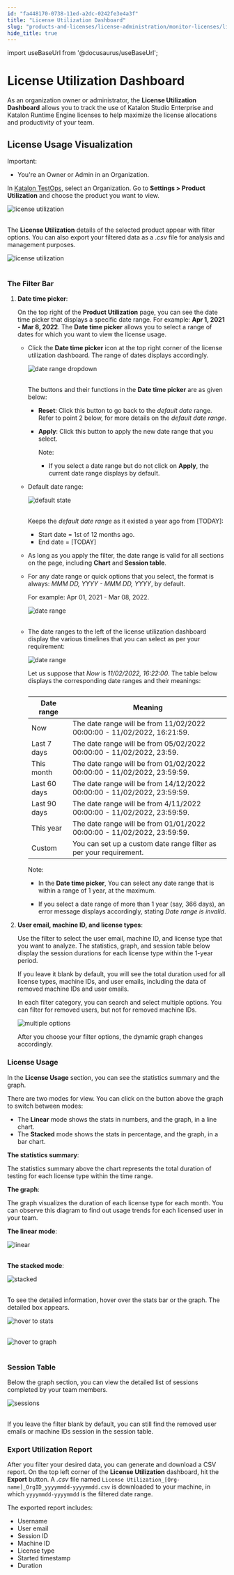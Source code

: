 ```yaml
---
id: "fa448170-0738-11ed-a2dc-0242fe3e4a3f"
title: "License Utilization Dashboard"
slug: "products-and-licenses/license-administration/monitor-licenses/license-utilization-dashboard"
hide_title: true
---
```

import useBaseUrl from '@docusaurus/useBaseUrl';


# <a id="id" class="anchor_top_offset"/><a id="ariaid-title1" class="anchor_top_offset"/>License Utilization Dashboard

<p xmlns="http://www.w3.org/1999/xhtml" className="p">As an organization owner or administrator, the <strong className="ph b">License     Utilization Dashboard</strong> allows you to track the use of   Katalon Studio Enterprise and Katalon Runtime Engine licenses to   help maximize the license allocations and productivity of your   team.</p> 

## <a id="id_1" class="anchor_top_offset"/>License Usage Visualization

<div xmlns="http://www.w3.org/1999/xhtml" className="note important note_important"><span className="note__title">Important:</span> 
  <ul className="ul"><li className="li">You're an Owner or Admin in an Organization.</li></ul>
</div>
<p xmlns="http://www.w3.org/1999/xhtml" className="p">In <a className="xref j-external-link" href="https://testops.katalon.io/" target="_blank">Katalon TestOps</a>,   select an Organization. Go to <strong className="ph b">Settings &gt; Product     Utilization</strong> and choose the product you want to view.</p> 
<p xmlns="http://www.w3.org/1999/xhtml" className="p">   <img className="image" src={useBaseUrl("https://github.com/katalon-studio/docs-images/raw/master/katalon-studio/docs/license-utilization-dashboard/K.S.E-8.2.5-license-utilization-dashboard-settings-product_utilization.PNG")} alt="license utilization" /><br /><br /> </p> 
<p xmlns="http://www.w3.org/1999/xhtml" className="p">The <strong className="ph b">License Utilization</strong> details of the selected   product appear with filter options. You can also export your   filtered data as a <em className="ph i">.csv</em> file for analysis and management   purposes.</p> 
<p xmlns="http://www.w3.org/1999/xhtml" className="p">   <img className="image" src={useBaseUrl("https://github.com/katalon-studio/docs-images/raw/master/katalon-studio/docs/license-utilization-dashboard/K.S.E-8.2.5-license-utilization-dashboard-default_state.png")} alt="license utilization" /><br /><br /> </p> 

### <a id="id_2" class="anchor_top_offset"/>The Filter Bar

<ol xmlns="http://www.w3.org/1999/xhtml" className="ol"><li className="li">     <p className="p"><strong className="ph b">Date time picker</strong>:</p>     <p className="p">On the top right of the <strong className="ph b">Product Utilization</strong>       page, you can see the date time picker that displays a specific       date range. For example: <strong className="ph b">Apr 1, 2021 - Mar 8,         2022</strong>. The <strong className="ph b">Date time picker</strong> allows you to       select a range of dates for which you want to view the license       usage.</p>     <ul className="ul"><li className="li">         <p className="p">Click the <strong className="ph b">Date time picker</strong> icon at the top           right corner of the license utilization dashboard. The range of           dates displays accordingly.</p>         <p className="p">           <img className="image" src={useBaseUrl("https://github.com/katalon-studio/docs-images/raw/master/katalon-studio/docs/license-utilization-dashboard/K.S.E-8.2.5-license-utilization-dashboard-date_range_picker.png")} alt="date range dropdown" /><br /><br />         </p>         <p className="p">The buttons and their functions in the <strong className="ph b">Date time             picker</strong> are as given below:</p>         <ul className="ul"><li className="li">             <p className="p">               <strong className="ph b">Reset</strong>: Click this button to go back to the               <em className="ph i">default date</em> range. Refer to point 2 below, for more               details on the <em className="ph i">default date range</em>.</p>           </li><li className="li">             <p className="p">               <strong className="ph b">Apply</strong>: Click this button to apply the new date               range that you select.</p>             <div className="note note note_note"><span className="note__title">Note:</span>                <ul className="ul"><li className="li"><p className="p">If you select a date range but do not click on <strong className="ph b">Apply</strong>, the current date range displays by default.</p></li></ul>             </div>           </li></ul>       </li><li className="li">         <p className="p">Default date range:</p>         <p className="p">           <img className="image" src={useBaseUrl("https://github.com/katalon-studio/docs-images/raw/4e58d346a97b11c73bc029feb1b84e5a991335bf/katalon-studio/docs/license-utilization-dashboard/K.S.E-8.2.5-license_utilization_default_state.png")} alt="default state" /><br /><br />         </p>         <p className="p">Keeps the <em className="ph i">default date range</em> as it existed a year ago           from [TODAY]:</p>         <ul className="ul"><li className="li">Start date = 1st of 12 months ago.</li><li className="li">End date = [TODAY]</li></ul>       </li><li className="li">         <p className="p">As long as you apply the filter, the date range is valid for all           sections on the page, including <strong className="ph b">Chart</strong> and           <strong className="ph b">Session table</strong>.</p>       </li><li className="li">         <p className="p">For any date range or quick options that you select, the format           is always: <em className="ph i">MMM DD, YYYY - MMM DD, YYYY</em>, by default.</p>         <p className="p">For example: Apr 01, 2021 - Mar 08, 2022.</p>         <p className="p">           <img className="image" src={useBaseUrl("https://github.com/katalon-studio/docs-images/raw/master/katalon-studio/docs/license-utilization-dashboard/K.S.E-8.2.5-license-utilization-dashboard-date_format.PNG")} alt="date range" /><br /><br />         </p>       </li><li className="li">         <p className="p">The date ranges to the left of the license utilization dashboard           display the various timelines that you can select as per your           requirement:</p>         <p className="p">           <img className="image" width={250} src={useBaseUrl("/fa55e690-0738-11ed-a2dc-0242fe3e4a3f.png")} alt="date range" /></p>         <p className="p">Let us suppose that <em className="ph i">Now</em> is <em className="ph i">11/02/2022,             16:22:00</em>. The table below displays the corresponding date           ranges and their meanings:</p>         <table className="table"><caption /><thead className="thead"><tr className><th className="entry anchor_top_offset" id="id_2__entry__1">Date range</th><th className="entry anchor_top_offset" id="id_2__entry__2">Meaning</th></tr></thead><tbody className="tbody"><tr className><td className="entry" headers="id_2__entry__1 id_2__entry__2 ">Now</td><td className="entry" headers="id_2__entry__1 id_2__entry__2 ">The date range will be from 11/02/2022 00:00:00 - 11/02/2022,                 16:21:59.</td></tr><tr className><td className="entry" headers="id_2__entry__1 id_2__entry__2 ">Last 7 days</td><td className="entry" headers="id_2__entry__1 id_2__entry__2 ">The date range will be from 05/02/2022 00:00:00 - 11/02/2022,                 23:59.</td></tr><tr className><td className="entry" headers="id_2__entry__1 id_2__entry__2 ">This month</td><td className="entry" headers="id_2__entry__1 id_2__entry__2 ">The date range will be from 01/02/2022 00:00:00 - 11/02/2022,                 23:59:59.</td></tr><tr className><td className="entry" headers="id_2__entry__1 id_2__entry__2 ">Last 60 days</td><td className="entry" headers="id_2__entry__1 id_2__entry__2 ">The date range will be from 14/12/2022 00:00:00 - 11/02/2022,                 23:59:59.</td></tr><tr className><td className="entry" headers="id_2__entry__1 id_2__entry__2 ">Last 90 days</td><td className="entry" headers="id_2__entry__1 id_2__entry__2 ">The date range will be from 4/11/2022 00:00:00 - 11/02/2022,                 23:59:59.</td></tr><tr className><td className="entry" headers="id_2__entry__1 id_2__entry__2 ">This year</td><td className="entry" headers="id_2__entry__1 id_2__entry__2 ">The date range will be from 01/01/2022 00:00:00 - 11/02/2022,                 23:59:59.</td></tr><tr className><td className="entry" headers="id_2__entry__1 id_2__entry__2 ">Custom</td><td className="entry" headers="id_2__entry__1 id_2__entry__2 ">You can set up a custom date range filter as per your                 requirement.</td></tr></tbody></table>         <div className="p"><div className="note note note_note"><span className="note__title">Note:</span> <ul className="ul"><li className="li"><p className="p">In the <strong className="ph b">Date time picker</strong>, You can select any date range that is within a range of 1 year, at the maximum.</p></li><li className="li"><p className="p">If you select a date range of more than 1 year (say, 366 days), an error message displays accordingly, stating <em className="ph i">Date range is invalid</em>.</p></li></ul></div></div>            </li></ul>   </li><li className="li">     <p className="p"><strong className="ph b">User email, machine ID, and license types</strong>:</p><p className="p">Use the filter to select the user email, machine ID, and license type that you want to analyze. The statistics, graph, and session table below display the session durations for each license type within the 1-year period.</p><p className="p">If you leave it blank by default, you will see the total duration used for all license types, machine IDs, and user emails, including the data of removed machine IDs and user emails.</p><p className="p">In each filter category, you can search and select multiple options. You can filter for removed users, but not for removed machine IDs.</p><p className="p"><img className="image" src={useBaseUrl("/fa64dab0-0738-11ed-a2dc-0242fe3e4a3f.png")} alt="multiple options" /></p><p className="p">After you choose your filter options, the dynamic graph changes accordingly.</p>   </li></ol> 

### <a id="id_3" class="anchor_top_offset"/>License Usage

<p xmlns="http://www.w3.org/1999/xhtml" className="p">In the <strong className="ph b">License Usage</strong> section, you can see the   statistics summary and the graph.</p> 
<p xmlns="http://www.w3.org/1999/xhtml" className="p">There are two modes for view. You can click on the button above   the graph to switch between modes:</p> 
<ul xmlns="http://www.w3.org/1999/xhtml" className="ul"><li className="li">The <strong className="ph b">Linear</strong> mode shows the stats in numbers,     and the graph, in a line chart.</li><li className="li">The <strong className="ph b">Stacked</strong> mode shows the stats in     percentage, and the graph, in a bar chart.</li></ul> 
<p xmlns="http://www.w3.org/1999/xhtml" className="p"><strong className="ph b">The statistics summary</strong>:</p> 
<p xmlns="http://www.w3.org/1999/xhtml" className="p">The statistics summary above the chart represents the total   duration of testing for each license type within the time   range.</p> 
<p xmlns="http://www.w3.org/1999/xhtml" className="p"><strong className="ph b">The graph</strong>:</p> 
<p xmlns="http://www.w3.org/1999/xhtml" className="p">The graph visualizes the duration of each license type for each   month. You can observe this diagram to find out usage trends for   each licensed user in your team.</p> 
<p xmlns="http://www.w3.org/1999/xhtml" className="p">   <strong className="ph b">The linear mode</strong>:</p> 
<p xmlns="http://www.w3.org/1999/xhtml" className="p">   <img className="image" src={useBaseUrl("https://github.com/katalon-studio/docs-images/raw/master/katalon-studio/docs/license-utilization-dashboard/linear-example.png")} alt="linear" /><br /><br /> </p> 
<p xmlns="http://www.w3.org/1999/xhtml" className="p">   <strong className="ph b">The stacked mode</strong>:</p> 
<p xmlns="http://www.w3.org/1999/xhtml" className="p">   <img className="image" src={useBaseUrl("https://github.com/katalon-studio/docs-images/raw/master/katalon-studio/docs/license-utilization-dashboard/stacked%20mode.png")} alt="stacked" /><br /><br /> </p> 
<p xmlns="http://www.w3.org/1999/xhtml" className="p">To see the detailed information, hover over the stats bar or the   graph. The detailed box appears.</p> 
<p xmlns="http://www.w3.org/1999/xhtml" className="p">   <img className="image" src={useBaseUrl("https://github.com/katalon-studio/docs-images/raw/master/katalon-studio/docs/license-utilization-dashboard/hover-statistic.png")} alt="hover to stats" /><br /><br /> </p> 
<p xmlns="http://www.w3.org/1999/xhtml" className="p">   <img className="image" src={useBaseUrl("https://github.com/katalon-studio/docs-images/raw/master/katalon-studio/docs/license-utilization-dashboard/hover-graph.png")} alt="hover to graph" /><br /><br /> </p> 
      

### <a id="id_4" class="anchor_top_offset"/>Session Table

      
        
<p xmlns="http://www.w3.org/1999/xhtml" className="p">Below the graph section, you can view the detailed list of   sessions completed by your team members.</p> 
        
<p xmlns="http://www.w3.org/1999/xhtml" className="p">   <img className="image" src={useBaseUrl("https://github.com/katalon-studio/docs-images/raw/4e58d346a97b11c73bc029feb1b84e5a991335bf/katalon-studio/docs/license-utilization-dashboard/K.S.E-8.2.5-license-utilization-dashboard-session_table.png")} alt="sessions" /><br /><br /> </p> 
        
<p xmlns="http://www.w3.org/1999/xhtml" className="p">If you leave the filter blank by default, you can still find the   removed user emails or machine IDs session in the session   table.</p> 
      
    

### <a id="id_5" class="anchor_top_offset"/>Export Utilization Report

<p xmlns="http://www.w3.org/1999/xhtml" className="p">After you filter your desired data, you can generate and   download a CSV report. On the top left corner of the   <strong className="ph b">License Utilization</strong> dashboard, hit the   <strong className="ph b">Export</strong> button. A <em className="ph i">.csv</em> file named    <code className="ph codeph">License Utilization_[Org-name]_OrgID_yyyymmdd-yyyymmdd.csv</code>         is   downloaded to your machine, in which <code className="ph codeph">yyyymmdd-yyyymmdd</code>   is the filtered date range.</p> 
<p xmlns="http://www.w3.org/1999/xhtml" className="p">The exported report includes:</p> 
<ul xmlns="http://www.w3.org/1999/xhtml" className="ul"><li className="li">Username</li><li className="li">User email</li><li className="li">Session ID</li><li className="li">Machine ID</li><li className="li">License type</li><li className="li">Started timestamp</li><li className="li">Duration</li></ul> 
